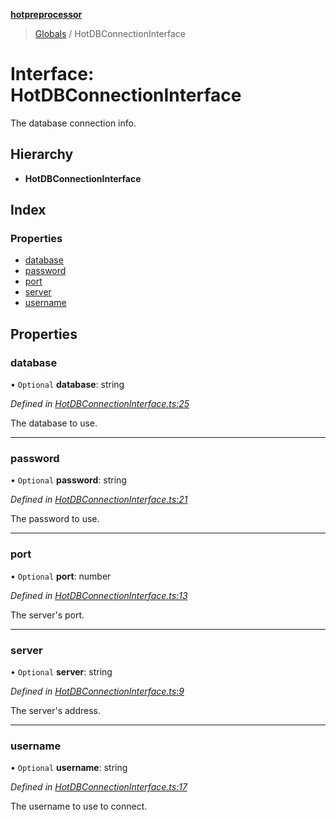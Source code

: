 **[hotpreprocessor](../README.md)**

> [Globals](../globals.md) / HotDBConnectionInterface

# Interface: HotDBConnectionInterface

The database connection info.

## Hierarchy

* **HotDBConnectionInterface**

## Index

### Properties

* [database](hotdbconnectioninterface.md#database)
* [password](hotdbconnectioninterface.md#password)
* [port](hotdbconnectioninterface.md#port)
* [server](hotdbconnectioninterface.md#server)
* [username](hotdbconnectioninterface.md#username)

## Properties

### database

• `Optional` **database**: string

*Defined in [HotDBConnectionInterface.ts:25](https://github.com/OurFreeLight/HotPreprocessor/blob/5d07e7d/src/HotDBConnectionInterface.ts#L25)*

The database to use.

___

### password

• `Optional` **password**: string

*Defined in [HotDBConnectionInterface.ts:21](https://github.com/OurFreeLight/HotPreprocessor/blob/5d07e7d/src/HotDBConnectionInterface.ts#L21)*

The password to use.

___

### port

• `Optional` **port**: number

*Defined in [HotDBConnectionInterface.ts:13](https://github.com/OurFreeLight/HotPreprocessor/blob/5d07e7d/src/HotDBConnectionInterface.ts#L13)*

The server's port.

___

### server

• `Optional` **server**: string

*Defined in [HotDBConnectionInterface.ts:9](https://github.com/OurFreeLight/HotPreprocessor/blob/5d07e7d/src/HotDBConnectionInterface.ts#L9)*

The server's address.

___

### username

• `Optional` **username**: string

*Defined in [HotDBConnectionInterface.ts:17](https://github.com/OurFreeLight/HotPreprocessor/blob/5d07e7d/src/HotDBConnectionInterface.ts#L17)*

The username to use to connect.
